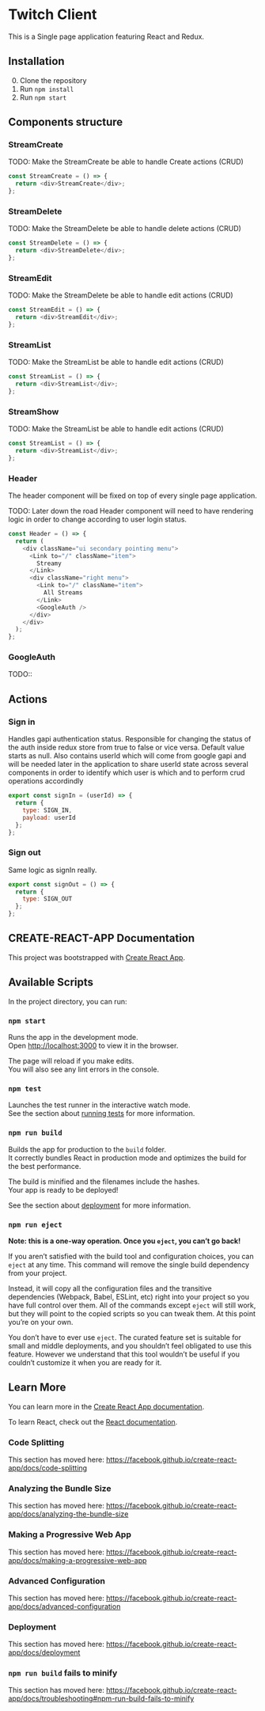 # Twitch Client

This is a Single page application featuring React and Redux.

## Installation

0. Clone the repository
1. Run `npm install`
2. Run `npm start`

## Components structure

### StreamCreate

TODO: Make the StreamCreate be able to handle Create actions (CRUD)

```js
const StreamCreate = () => {
  return <div>StreamCreate</div>;
};
```
### StreamDelete

TODO: Make the StreamDelete be able to handle delete actions (CRUD)

```js
const StreamDelete = () => {
  return <div>StreamDelete</div>;
};
```

### StreamEdit

TODO: Make the StreamDelete be able to handle edit actions (CRUD)

```js
const StreamEdit = () => {
  return <div>StreamEdit</div>;
};
```

### StreamList

TODO: Make the StreamList be able to handle edit actions (CRUD)

```js
const StreamList = () => {
  return <div>StreamList</div>;
};
```
### StreamShow

TODO: Make the StreamList be able to handle edit actions (CRUD)

```js
const StreamList = () => {
  return <div>StreamList</div>;
};
```

### Header

The header component will be fixed on top of every single page application. 

TODO: Later down the road Header component will need to have rendering logic in order to change according to user login status.

```js
const Header = () => {
  return (
    <div className="ui secondary pointing menu">
      <Link to="/" className="item">
        Streamy
      </Link>
      <div className="right menu">
        <Link to="/" className="item">
          All Streams
        </Link>
        <GoogleAuth />
      </div>
    </div>
  );
};
```

### GoogleAuth

TODO::

## Actions

### Sign in

Handles gapi authentication status. Responsible for changing the status of the auth inside redux store from true to false or vice versa. Default value starts as null. Also contains userId which will come from google gapi and will be needed later in the application to share userId state across several components in order to identify which user is which and to perform crud operations accordindly

```js
export const signIn = (userId) => {
  return {
    type: SIGN_IN,
    payload: userId  
  };
};
```
### Sign out

Same logic as signIn really.

```js
export const signOut = () => {
  return {
    type: SIGN_OUT  
  };
};
```





## CREATE-REACT-APP Documentation

This project was bootstrapped with [Create React App](https://github.com/facebook/create-react-app).

## Available Scripts

In the project directory, you can run:

### `npm start`

Runs the app in the development mode.<br>
Open [http://localhost:3000](http://localhost:3000) to view it in the browser.

The page will reload if you make edits.<br>
You will also see any lint errors in the console.

### `npm test`

Launches the test runner in the interactive watch mode.<br>
See the section about [running tests](https://facebook.github.io/create-react-app/docs/running-tests) for more information.

### `npm run build`

Builds the app for production to the `build` folder.<br>
It correctly bundles React in production mode and optimizes the build for the best performance.

The build is minified and the filenames include the hashes.<br>
Your app is ready to be deployed!

See the section about [deployment](https://facebook.github.io/create-react-app/docs/deployment) for more information.

### `npm run eject`

**Note: this is a one-way operation. Once you `eject`, you can’t go back!**

If you aren’t satisfied with the build tool and configuration choices, you can `eject` at any time. This command will remove the single build dependency from your project.

Instead, it will copy all the configuration files and the transitive dependencies (Webpack, Babel, ESLint, etc) right into your project so you have full control over them. All of the commands except `eject` will still work, but they will point to the copied scripts so you can tweak them. At this point you’re on your own.

You don’t have to ever use `eject`. The curated feature set is suitable for small and middle deployments, and you shouldn’t feel obligated to use this feature. However we understand that this tool wouldn’t be useful if you couldn’t customize it when you are ready for it.

## Learn More

You can learn more in the [Create React App documentation](https://facebook.github.io/create-react-app/docs/getting-started).

To learn React, check out the [React documentation](https://reactjs.org/).

### Code Splitting

This section has moved here: https://facebook.github.io/create-react-app/docs/code-splitting

### Analyzing the Bundle Size

This section has moved here: https://facebook.github.io/create-react-app/docs/analyzing-the-bundle-size

### Making a Progressive Web App

This section has moved here: https://facebook.github.io/create-react-app/docs/making-a-progressive-web-app

### Advanced Configuration

This section has moved here: https://facebook.github.io/create-react-app/docs/advanced-configuration

### Deployment

This section has moved here: https://facebook.github.io/create-react-app/docs/deployment

### `npm run build` fails to minify

This section has moved here: https://facebook.github.io/create-react-app/docs/troubleshooting#npm-run-build-fails-to-minify
